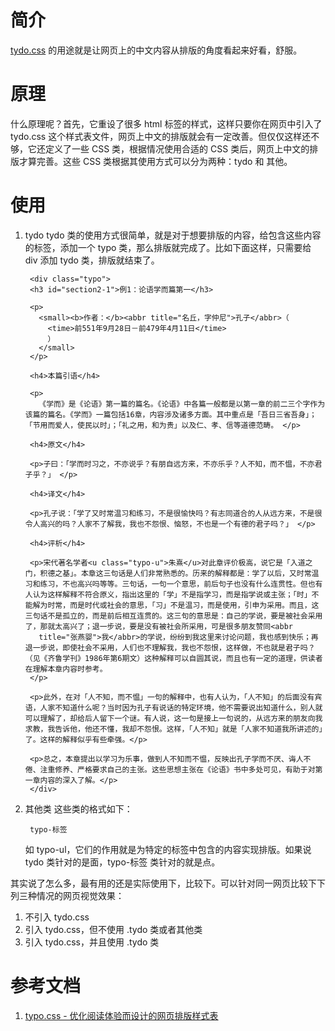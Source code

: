 # 简介
[tydo.css][2] 的用途就是让网页上的中文内容从排版的角度看起来好看，舒服。

# 原理
什么原理呢？首先，它重设了很多 html 标签的样式，这样只要你在网页中引入了 tydo.css 这个样式表文件，网页上中文的排版就会有一定改善。但仅仅这样还不够，它还定义了一些 CSS 类，根据情况使用合适的 CSS 类后，网页上中文的排版才算完善。这些 CSS 类根据其使用方式可以分为两种：tydo 和 其他。

# 使用
1. tydo
    tydo 类的使用方式很简单，就是对于想要排版的内容，给包含这些内容的标签，添加一个 typo 类，那么排版就完成了。比如下面这样，只需要给 div 添加 tydo 类，排版就结束了。

        <div class="typo">
        <h3 id="section2-1">例1：论语学而篇第一</h3>

        <p>
          <small><b>作者：</b><abbr title="名丘，字仲尼">孔子</abbr>（
            <time>前551年9月28日－前479年4月11日</time>
            ）
          </small>
        </p>

        <h4>本篇引语</h4>

        <p>
          《学而》是《论语》第一篇的篇名。《论语》中各篇一般都是以第一章的前二三个字作为该篇的篇名。《学而》一篇包括16章，内容涉及诸多方面。其中重点是「吾日三省吾身」；「节用而爱人，使民以时」；「礼之用，和为贵」以及仁、孝、信等道德范畴。 </p>

        <h4>原文</h4>

        <p>子曰：「学而时习之，不亦说乎？有朋自远方来，不亦乐乎？人不知，而不愠，不亦君子乎？」 </p>

        <h4>译文</h4>

        <p>孔子说：「学了又时常温习和练习，不是很愉快吗？有志同道合的人从远方来，不是很令人高兴的吗？人家不了解我，我也不怨恨、恼怒，不也是一个有德的君子吗？」 </p>

        <h4>评析</h4>

        <p>宋代著名学者<u class="typo-u">朱熹</u>对此章评价极高，说它是「入道之门，积德之基」。本章这三句话是人们非常熟悉的。历来的解释都是：学了以后，又时常温习和练习，不也高兴吗等等。三句话，一句一个意思，前后句子也没有什么连贯性。但也有人认为这样解释不符合原义，指出这里的「学」不是指学习，而是指学说或主张；「时」不能解为时常，而是时代或社会的意思，「习」不是温习，而是使用，引申为采用。而且，这三句话不是孤立的，而是前后相互连贯的。这三句的意思是：自己的学说，要是被社会采用了，那就太高兴了；退一步说，要是没有被社会所采用，可是很多朋友赞同<abbr
          title="张燕婴">我</abbr>的学说，纷纷到我这里来讨论问题，我也感到快乐；再退一步说，即使社会不采用，人们也不理解我，我也不怨恨，这样做，不也就是君子吗？（见《齐鲁学刊》1986年第6期文）这种解释可以自圆其说，而且也有一定的道理，供读者在理解本章内容时参考。
        </p>

        <p>此外，在对「人不知，而不愠」一句的解释中，也有人认为，「人不知」的后面没有宾语，人家不知道什么呢？当时因为孔子有说话的特定环境，他不需要说出知道什么，别人就可以理解了，却给后人留下一个谜。有人说，这一句是接上一句说的，从远方来的朋友向我求教，我告诉他，他还不懂，我却不怨恨。这样，「人不知」就是「人家不知道我所讲述的」了。这样的解释似乎有些牵强。</p>

        <p>总之，本章提出以学习为乐事，做到人不知而不愠，反映出孔子学而不厌、诲人不倦、注重修养、严格要求自己的主张。这些思想主张在《论语》书中多处可见，有助于对第一章内容的深入了解。</p>
        </div>

2. 其他类
    这些类的格式如下：
    
        typo-标签

    如 typo-ul，它们的作用就是为特定的标签中包含的内容实现排版。如果说 tydo 类针对的是面，typo-标签  类针对的就是点。


其实说了怎么多，最有用的还是实际使用下，比较下。可以针对同一网页比较下下列三种情况的网页视觉效果：

1. 不引入 tydo.css
2. 引入 tydo.css，但不使用 .tydo 类或者其他类
3. 引入 tydo.css，并且使用 .tydo 类

# 参考文档
1. [typo.css  - 优化阅读体验而设计的网页排版样式表][1]

[1]: http://typo.reqianduan.com/ "typo.css  - 优化阅读体验而设计的网页排版样式表。"
[2]: https://typo.sofi.sh/ "中文网页重设与排版：typo.css"